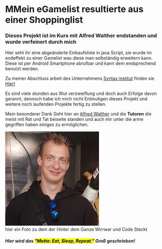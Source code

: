 <h1>MMein eGamelist resultierte aus einer Shoppinglist</h1>
<h3>Dieses Projekt ist im Kurs mit Alfred Walther endstanden und wurde verfeinert durch mich</h3>

Hier seht ihr eine abgeänderte Einkaufsliste in java Script, sie wurde im endeffekt zu einer Gamelist was diese man selbständig erweitern kann.
Diese ist per Android Smartphone abrufbar und kann dem endsprechend benutzt werden.

Zu meiner Abschluss arbeit des Unternehmens <a href="syntax-institut.de">Syntax institut</a> finden sie <a href="https://github.com/MrRoxxer/TheFinalOne">Hier!</a>


Es sind viele stunden aus Wut verzweiflung und doch auch Erfolge davon gerannt, dennoch habe ich mich nicht Entmutigen
dieses Projekt und weitere noch laufenden Projekte fertig zu stellen.

Mein besonderer Dank Geht hier an <a href="https://github.com/artingo">Alfred Walther</a> und die <b>Tutoren</b>
die meist mit Rat und Tat beiseite standen und auch mir unter die arme gegriffen haben einiges zu ermöglichen.



<img src="./public/img/ich.jpg"><br>hier ein Foto zu dem der Hinter dem Ganze Wirrwar und Code Steckt</img>
</div>
<footer>
<h5>
Hier wird das <mark>"Motto: Eat, Sleep, Repeat."</mark> Groß geschrieben!
</h5>
</footer>
